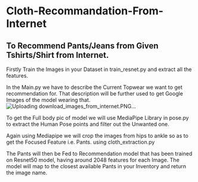# Cloth-Recommandation-From-Internet
## To Recommend Pants/Jeans from Given Tshirts/Shirt from Internet.

Firstly Train the Images in your Dataset in train_resnet.py and extract all the features.

In the Main.py we have to describe the Current Topwear we want to get recommendation for. 
That description will be further used to get Google Images of the model wearing that. ![Uploading download_images_from_internet.PNG…]()


To get the Full body pic of model we will use MediaPipe Library in pose.py
to extract the Human Pose points and filter out the Unwanted one.

Again using Mediapipe we will crop the images from hips to ankle so as to 
get the Focused Feature i.e. Pants. using cloth_extraction.py

The Pants will then be Fed to Recommendation model that has been trained on Resnet50 model, having around 2048 features for each Image.
The model will map to the closest available Pants in your Inventory and return
the image name.




